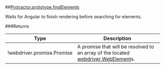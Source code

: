 ##[Protractor.prototype.findElements](https://github.com/angular/protractor/blob/master/lib/protractor.js#L767)

Waits for Angular to finish rendering before searching for elements.






###Returns

Type | Description
--- | ---
!webdriver.promise.Promise | A promise that will be resolved to an array of the located [webdriver.WebElement](#webdriverwebelement)s.

